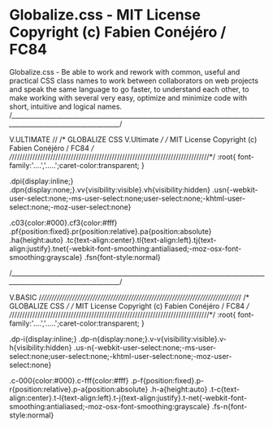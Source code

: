 # Globalize.css - MIT License Copyright (c) Fabien Conéjéro / FC84
Globalize.css - Be able to work and rework with common, useful and practical CSS class names to work between collaborators on web projects and speak the same language to go faster, to understand each other, to make working with several very easy, optimize and minimize code with short, intuitive and logical names.
/*________________________________________________________________________________________________________________*/

V.ULTIMATE
//
/*  GLOBALIZE CSS   V.Ultimate                                                           */
/*  MIT License Copyright (c) Fabien Conéjéro / FC84                           */
/*/////////////////////////////////////////////////////////////////////////////*/
:root{ font-family:'....','.....';caret-color:transparent;   }

.dpi{display:inline;}
.dpn{display:none;}.vv{visibility:visible}.vh{visibility:hidden}
.usn{-webkit-user-select:none;-ms-user-select:none;user-select:none;-khtml-user-select:none;-moz-user-select:none}

.c03{color:#000}.cf3{color:#fff}
.pf{position:fixed}.pr{position:relative}.pa{position:absolute}
.ha{height:auto}
.tc{text-align:center}.tl{text-align:left}.tj{text-align:justify}.tnet{-webkit-font-smoothing:antialiased;-moz-osx-font-smoothing:grayscale}
.fsn{font-style:normal}

/*________________________________________________________________________________________________________________*/

V.BASIC
/*/////////////////////////////////////////////////////////////////////////////*/
/*  GLOBALIZE CSS                                                              */
/*  MIT License Copyright (c) Fabien Conéjéro / FC84                           */
/*/////////////////////////////////////////////////////////////////////////////*/
:root{ font-family:'....','.....';caret-color:transparent;   }

.dp-i{display:inline;}
.dp-n{display:none;}.v-v{visibility:visible}.v-h{visibility:hidden}
.us-n{-webkit-user-select:none;-ms-user-select:none;user-select:none;-khtml-user-select:none;-moz-user-select:none}

.c-000{color:#000}.c-fff{color:#fff}
.p-f{position:fixed}.p-r{position:relative}.p-a{position:absolute}
.h-a{height:auto}
.t-c{text-align:center}.t-l{text-align:left}.t-j{text-align:justify}.t-net{-webkit-font-smoothing:antialiased;-moz-osx-font-smoothing:grayscale}
.fs-n{font-style:normal}
